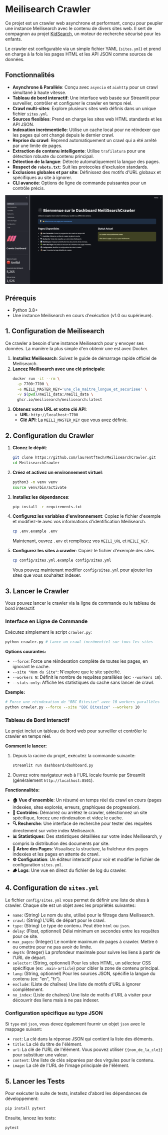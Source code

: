 # Meilisearch Crawler

Ce projet est un crawler web asynchrone et performant, conçu pour peupler une instance Meilisearch avec le contenu de divers sites web. Il sert de compagnon au projet [KidSearch](https://github.com/laurentftech/kidsearch), un moteur de recherche sécurisé pour les enfants.

Le crawler est configurable via un simple fichier YAML (`sites.yml`) et prend en charge à la fois les pages HTML et les API JSON comme sources de données.

## Fonctionnalités

- **Asynchrone & Parallèle**: Conçu avec `asyncio` et `aiohttp` pour un crawl simultané à haute vitesse.
- **Tableau de bord interactif**: Une interface web basée sur Streamlit pour surveiller, contrôler et configurer le crawler en temps réel.
- **Crawl multi-sites**: Explore plusieurs sites web définis dans un unique fichier `sites.yml`.
- **Sources flexibles**: Prend en charge les sites web HTML standards et les API JSON.
- **Indexation incrémentielle**: Utilise un cache local pour ne réindexer que les pages qui ont changé depuis le dernier crawl.
- **Reprise du crawl**: Reprend automatiquement un crawl qui a été arrêté par une limite de pages.
- **Extraction de contenu intelligente**: Utilise `trafilatura` pour une détection robuste du contenu principal.
- **Détection de la langue**: Détecte automatiquement la langue des pages.
- **Respect de `robots.txt`**: Suit les protocoles d'exclusion standards.
- **Exclusions globales et par site**: Définissez des motifs d'URL globaux et spécifiques au site à ignorer.
- **CLI avancée**: Options de ligne de commande puissantes pour un contrôle précis.

![screenshot_dashboard.png](media/screenshot_dashboard_fr.png)

## Prérequis

- Python 3.8+
- Une instance Meilisearch en cours d'exécution (v1.0 ou supérieure).

## 1. Configuration de Meilisearch

Ce crawler a besoin d'une instance Meilisearch pour y envoyer ses données. La manière la plus simple d'en obtenir une est avec Docker.

1.  **Installez Meilisearch**: Suivez le guide de démarrage rapide officiel de Meilisearch.
2.  **Lancez Meilisearch avec une clé principale**:
    ```bash
    docker run -it --rm \
      -p 7700:7700 \
      -e MEILI_MASTER_KEY='une_cle_maitre_longue_et_securisee' \
      -v $(pwd)/meili_data:/meili_data \
      ghcr.io/meilisearch/meilisearch:latest
    ```
3.  **Obtenez votre URL et votre clé API**:
    -   **URL**: `http://localhost:7700`
    -   **Clé API**: La `MEILI_MASTER_KEY` que vous avez définie.

## 2. Configuration du Crawler

1.  **Clonez le dépôt**:
    ```bash
    git clone https://github.com/laurentftech/MeilisearchCrawler.git
    cd MeilisearchCrawler
    ```

2.  **Créez et activez un environnement virtuel**:
    ```bash
    python3 -m venv venv
    source venv/bin/activate
    ```

3.  **Installez les dépendances**:
    ```bash
    pip install -r requirements.txt
    ```

4.  **Configurez les variables d'environnement**:
    Copiez le fichier d'exemple et modifiez-le avec vos informations d'identification Meilisearch.
    ```bash
    cp .env.example .env
    ```
    Maintenant, ouvrez `.env` et remplissez vos `MEILI_URL` et `MEILI_KEY`.

5.  **Configurez les sites à crawler**:
    Copiez le fichier d'exemple des sites.
    ```bash
    cp config/sites.yml.example config/sites.yml
    ```
    Vous pouvez maintenant modifier `config/sites.yml` pour ajouter les sites que vous souhaitez indexer.

## 3. Lancer le Crawler

Vous pouvez lancer le crawler via la ligne de commande ou le tableau de bord interactif.

### Interface en Ligne de Commande

Exécutez simplement le script `crawler.py`:

```sh
python crawler.py # Lance un crawl incrémentiel sur tous les sites
```

**Options courantes:**

-   `--force`: Force une réindexation complète de toutes les pages, en ignorant le cache.
-   `--site "Nom du Site"`: N'explore que le site spécifié.
-   `--workers N`: Définit le nombre de requêtes parallèles (ex: `--workers 10`).
-   `--stats-only`: Affiche les statistiques du cache sans lancer de crawl.

**Exemple:**
```sh
# Force une réindexation de "BBC Bitesize" avec 10 workers parallèles
python crawler.py --force --site "BBC Bitesize" --workers 10
```

### Tableau de Bord Interactif

Le projet inclut un tableau de bord web pour surveiller et contrôler le crawler en temps réel.

**Comment le lancer:**

1.  Depuis la racine du projet, exécutez la commande suivante:
    ```bash
    streamlit run dashboard/dashboard.py
    ```
2.  Ouvrez votre navigateur web à l'URL locale fournie par Streamlit (généralement `http://localhost:8501`).

**Fonctionnalités:**

-   **🏠 Vue d'ensemble**: Un résumé en temps réel du crawl en cours (pages indexées, sites explorés, erreurs, graphiques de progression).
-   **🔧 Contrôles**: Démarrez ou arrêtez le crawler, sélectionnez un site spécifique, forcez une réindexation et videz le cache.
-   **🔍 Recherche**: Une interface de recherche pour tester des requêtes directement sur votre index Meilisearch.
-   **📊 Statistiques**: Des statistiques détaillées sur votre index Meilisearch, y compris la distribution des documents par site.
-   **🌳 Arbre des Pages**: Visualisez la structure, la fraîcheur des pages indexées et les pages en attente de crawl.
-   **⚙️ Configuration**: Un éditeur interactif pour voir et modifier le fichier de configuration `sites.yml`.
-   **🪵 Logs**: Une vue en direct du fichier de log du crawler.

## 4. Configuration de `sites.yml`

Le fichier `config/sites.yml` vous permet de définir une liste de sites à crawler. Chaque site est un objet avec les propriétés suivantes:

- `name`: (String) Le nom du site, utilisé pour le filtrage dans Meilisearch.
- `crawl`: (String) L'URL de départ pour le crawl.
- `type`: (String) Le type de contenu. Peut être `html` ou `json`.
- `delay`: (Float, optionnel) Délai minimum en secondes entre les requêtes pour ce site.
- `max_pages`: (Integer) Le nombre maximum de pages à crawler. Mettre `0` ou omettre pour ne pas avoir de limite.
- `depth`: (Integer) La profondeur maximale pour suivre les liens à partir de l'URL de départ.
- `selector`: (String, optionnel) Pour les sites HTML, un sélecteur CSS spécifique (ex: `.main-article`) pour cibler la zone de contenu principal.
- `lang`: (String, optionnel) Pour les sources JSON, spécifie la langue du contenu (ex: "en", "fr").
- `exclude`: (Liste de chaînes) Une liste de motifs d'URL à ignorer complètement.
- `no_index`: (Liste de chaînes) Une liste de motifs d'URL à visiter pour découvrir des liens mais à ne pas indexer.

### Configuration spécifique au type JSON

Si `type` est `json`, vous devez également fournir un objet `json` avec le mappage suivant:

- `root`: La clé dans la réponse JSON qui contient la liste des éléments.
- `title`: La clé du titre de l'élément.
- `url`: La clé de l'URL de l'élément. Vous pouvez utiliser `{{nom_de_la_cle}}` pour substituer une valeur.
- `content`: Une liste de clés séparées par des virgules pour le contenu.
- `image`: La clé de l'URL de l'image principale de l'élément.

## 5. Lancer les Tests

Pour exécuter la suite de tests, installez d'abord les dépendances de développement:

```bash
pip install pytest
```

Ensuite, lancez les tests:
```bash
pytest
```
